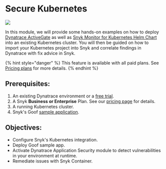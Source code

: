 # Secure Kubernetes

![](https://partner-workshop-assets.s3.us-east-2.amazonaws.com/snykk8s.png)

In this module, we will provide some hands-on examples on how to deploy [Dynatrace ActiveGate](https://www.dynatrace.com/support/help/setup-and-configuration/dynatrace-activegate/) as well as [Snyk Monitor for Kubernetes Helm Chart](https://artifacthub.io/packages/helm/snyk/snyk-monitor) into an existing Kubernetes cluster. You will then be guided on how to import your Kubernetes project into Snyk and correlate findings in Dynatrace with fix advice in Snyk.

{% hint style="danger" %}
This feature is available with all paid plans. See [Pricing plans](https://snyk.io/plans/) for more details.
{% endhint %}

## Prerequisites:

1. An existing Dynatrace environment or a [free trial](https://www.dynatrace.com/trial/).
2. A Snyk **Business or Enterprise** Plan. See our [pricing page](https://snyk.io/plans/) for details.
3. A running Kubernetes cluster.
4. Snyk's Goof [sample application](https://github.com/snyk-partners/k8s-goof).

## Objectives:

* Configure Snyk's Kubernetes integration.
* Deploy Goof sample app.
* Activate Dynatrace Application Security module to detect vulnerabilities in your environment at runtime.
* Remediate issues with Snyk Container.
